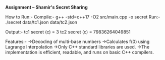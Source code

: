 **Assignment – Shamir's Secret Sharing**

How to Run:-
Compile:- g++ -std=c++17 -O2 src/main.cpp -o secret
Run:- ./secret data/tc1.json data/tc2.json

Output:-
tc1 secret (c) = 3
tc2 secret (c) = 79836264049851

Features:-
->Decoding of multi-base numbers
->Calculates f(0) using Lagrange Interpolation
->Only C++ standard libraries are used.
->The implementation is efficient, readable, and runs on basic C++ compilers.
